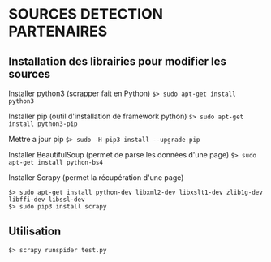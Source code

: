 # SOURCES DETECTION PARTENAIRES

## Installation des librairies pour modifier les sources

Installer python3 (scrapper fait en Python)
```$> sudo apt-get install python3```

Installer pip (outil d'installation de framework python)
```$> sudo apt-get install python3-pip```

Mettre a jour pip
```$> sudo -H pip3 install --upgrade pip```

Installer BeautifulSoup (permet de parse les données d'une page)
```$> sudo apt-get install python-bs4```

Installer Scrapy (permet la récupération d'une page)
```
$> sudo apt-get install python-dev libxml2-dev libxslt1-dev zlib1g-dev libffi-dev libssl-dev
$> sudo pip3 install scrapy
```

## Utilisation

```$> scrapy runspider test.py```
